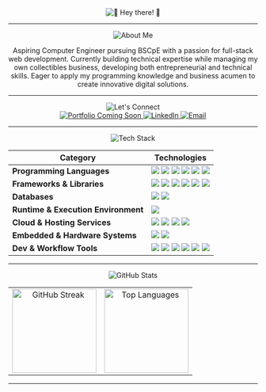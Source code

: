 <!-- Greetings -->
<div align="center">
  <picture>
    <img
      alt="🍮 Hey there! 🍮"
      src="https://readme-typing-svg.demolab.com?font=Baloo+2&weight=600&size=40&duration=3000&pause=1500&color=7B5A38&center=true&vCenter=true&multiline=true&width=650&height=120&lines=%F0%9F%8D%AE+Hey+there!+%F0%9F%8D%AE;Welcome+to+my+corner+of+GitHub!"
    />
  </picture>
</div>

---

<!-- About Me -->
<div align="center">
  <img
    alt="About Me"
    src="https://readme-typing-svg.demolab.com?font=Baloo+2&size=30&duration=1&pause=100000&color=7B5A38&center=true&vCenter=true&repeat=false&width=350&height=60&lines=%F0%9F%92%AB+About+Me"
  />
</div>

<p align="center">
Aspiring Computer Engineer pursuing BSCpE with a passion for full-stack web development. Currently building technical expertise while managing my own collectibles business, developing both entrepreneurial and technical skills. Eager to apply my programming knowledge and business acumen to create innovative digital solutions.
</p>

---

<!-- Let's Connect -->
<div align="center">
  <img
    alt="Let's Connect"
    src="https://readme-typing-svg.demolab.com?font=Baloo+2&size=30&duration=1&pause=100000&color=7B5A38&center=true&vCenter=true&repeat=false&width=360&height=60&lines=%F0%9F%8C%90+Let's+Connect"
  />
</div>

<div align="center">
  <a href="#" title="Portfolio (Coming Soon!)">
    <img
      src="https://img.shields.io/badge/Portfolio-F8D472?style=for-the-badge&logo=vercel&logoColor=000000&labelColor=F8D472&color=F8D472"
      alt="Portfolio Coming Soon" />
  </a>

  <a href="https://www.linkedin.com/in/matt-kerby-perez" target="_blank" title="LinkedIn">
    <img
      src="https://img.shields.io/badge/LinkedIn-F8D472?style=for-the-badge&logo=linkedin&logoColor=0A66C2&labelColor=F8D472&color=F8D472"
      alt="LinkedIn" />
  </a>

  <a href="mailto:mattkerbyy@gmail.com" title="Email me">
    <img
      src="https://img.shields.io/badge/Email-F8D472?style=for-the-badge&logo=gmail&logoColor=EA4335&labelColor=F8D472&color=F8D472"
      alt="Email" />
  </a>
</div>

---

<!-- Tech Stack -->
<div align="center">
  <img
    alt="Tech Stack"
    src="https://readme-typing-svg.demolab.com?font=Baloo+2&size=30&duration=1&pause=100000&color=7B5A38&center=true&vCenter=true&repeat=false&width=360&height=60&lines=%F0%9F%92%BB+Tech+Stack"
  />
</div>

| Category | Technologies |
| -------- | ------------ |
| **Programming Languages** | <img src="https://img.shields.io/badge/C++-FCEFB4?style=flat&logo=c%2B%2B&logoColor=00599C&labelColor=F8D472&color=7B5A38" /> <img src="https://img.shields.io/badge/HTML5-FCEFB4?style=flat&logo=html5&logoColor=E34F26&labelColor=F8D472&color=7B5A38" /> <img src="https://img.shields.io/badge/CSS3-FCEFB4?style=flat&logo=css3&logoColor=1572B6&labelColor=F8D472&color=7B5A38" /> <img src="https://img.shields.io/badge/Python-FCEFB4?style=flat&logo=python&logoColor=3776AB&labelColor=F8D472&color=7B5A38" /> <img src="https://img.shields.io/badge/JavaScript-FCEFB4?style=flat&logo=javascript&logoColor=F7DF1E&labelColor=F8D472&color=7B5A38" /> <img src="https://img.shields.io/badge/TypeScript-FCEFB4?style=flat&logo=typescript&logoColor=3178C6&labelColor=F8D472&color=7B5A38" /> |
| **Frameworks & Libraries** | <img src="https://img.shields.io/badge/React.js-FCEFB4?style=flat&logo=react&logoColor=61DAFB&labelColor=F8D472&color=7B5A38" /> <img src="https://img.shields.io/badge/Next.js-FCEFB4?style=flat&logo=next.js&logoColor=000000&labelColor=F8D472&color=7B5A38" /> <img src="https://img.shields.io/badge/Express.js-FCEFB4?style=flat&logo=express&logoColor=000000&labelColor=F8D472&color=7B5A38" /> <img src="https://img.shields.io/badge/Django%20REST-FCEFB4?style=flat&logo=django&logoColor=092E20&labelColor=F8D472&color=7B5A38" /> <img src="https://img.shields.io/badge/Bootstrap-FCEFB4?style=flat&logo=bootstrap&logoColor=7952B3&labelColor=F8D472&color=7B5A38" /> <img src="https://img.shields.io/badge/Tailwind%20CSS-FCEFB4?style=flat&logo=tailwindcss&logoColor=06B6D4&labelColor=F8D472&color=7B5A38" /> |
| **Databases** | <img src="https://img.shields.io/badge/MongoDB-FCEFB4?style=flat&logo=mongodb&logoColor=47A248&labelColor=F8D472&color=7B5A38" /> <img src="https://img.shields.io/badge/PostgreSQL-FCEFB4?style=flat&logo=postgresql&logoColor=4169E1&labelColor=F8D472&color=7B5A38" /> |
| **Runtime & Execution Environment** | <img src="https://img.shields.io/badge/Node.js-FCEFB4?style=flat&logo=nodedotjs&logoColor=339933&labelColor=F8D472&color=7B5A38" /> |
| **Cloud & Hosting Services** | <img src="https://img.shields.io/badge/Vercel-FCEFB4?style=flat&logo=vercel&logoColor=000000&labelColor=F8D472&color=7B5A38" /> <img src="https://img.shields.io/badge/Render-FCEFB4?style=flat&logo=render&logoColor=46E3B7&labelColor=F8D472&color=7B5A38" /> <img src="https://img.shields.io/badge/Heroku-FCEFB4?style=flat&logo=heroku&logoColor=430098&labelColor=F8D472&color=7B5A38" /> <img src="https://img.shields.io/badge/AWS-FCEFB4?style=flat&logo=amazonaws&logoColor=FF9900&labelColor=F8D472&color=7B5A38" /> |
| **Embedded & Hardware Systems** | <img src="https://img.shields.io/badge/Arduino-FCEFB4?style=flat&logo=arduino&logoColor=00979D&labelColor=F8D472&color=7B5A38" /> <img src="https://img.shields.io/badge/Raspberry%20Pi-FCEFB4?style=flat&logo=raspberrypi&logoColor=A22846&labelColor=F8D472&color=7B5A38" /> |
| **Dev & Workflow Tools** | <img src="https://img.shields.io/badge/Git-FCEFB4?style=flat&logo=git&logoColor=F05032&labelColor=F8D472&color=7B5A38" /> <img src="https://img.shields.io/badge/GitHub-FCEFB4?style=flat&logo=github&logoColor=181717&labelColor=F8D472&color=7B5A38" /> <img src="https://img.shields.io/badge/GitLab-FCEFB4?style=flat&logo=gitlab&logoColor=FC6D26&labelColor=F8D472&color=7B5A38" /> <img src="https://img.shields.io/badge/Postman-FCEFB4?style=flat&logo=postman&logoColor=FF6C37&labelColor=F8D472&color=7B5A38" /> <img src="https://img.shields.io/badge/Figma-FCEFB4?style=flat&logo=figma&logoColor=F24E1E&labelColor=F8D472&color=7B5A38" /> <img src="https://img.shields.io/badge/Canva-FCEFB4?style=flat&logo=canva&logoColor=00C4CC&labelColor=F8D472&color=7B5A38" /> |

---

<!-- GitHub Stats -->
<div align="center">
  <img
    alt="GitHub Stats"
    src="https://readme-typing-svg.demolab.com?font=Baloo+2&size=30&duration=1&pause=100000&color=7B5A38&center=true&vCenter=true&repeat=false&width=420&height=60&lines=%F0%9F%93%8A+GitHub+Stats"
  />
</div>

<div align="center">
  <table>
    <tr>
      <td align="center" valign="top">
        <img
          src="https://streak-stats.demolab.com?user=mattkerbyy&hide_border=true&background=FFF9DE&stroke=EAD9B0&ring=E3B564&fire=E3B564&currStreakNum=7B5A38&sideNums=7B5A38&currStreakLabel=7B5A38&sideLabels=7B5A38&dates=7B5A38"
          alt="GitHub Streak"
          height="170" />
      </td>
      <td align="center" valign="top">
        <img
          src="https://github-readme-stats.vercel.app/api/top-langs/?username=mattkerbyy&layout=compact&langs_count=8&title_color=7B5A38&text_color=7B5A38&bg_color=FFF9DE&hide_border=true"
          alt="Top Languages"
          height="170" />
      </td>
    </tr>
  </table>
</div>

---
